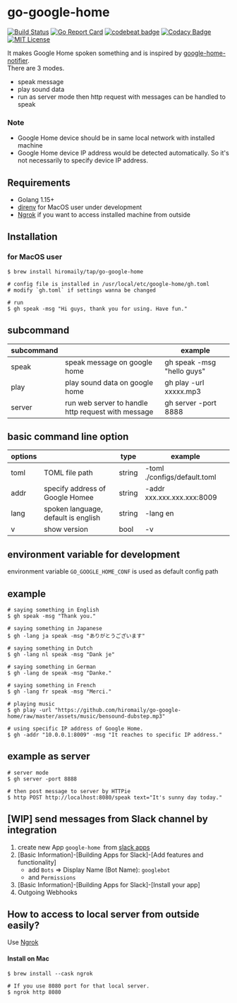 # go-google-home

[![Build Status](https://travis-ci.org/hiromaily/go-google-home.svg?branch=master)](https://travis-ci.org/hiromaily/go-google-home)
[![Go Report Card](https://goreportcard.com/badge/github.com/hiromaily/go-google-home)](https://goreportcard.com/report/github.com/hiromaily/go-google-home)
[![codebeat badge](https://codebeat.co/badges/9ddc2e04-f22a-4448-8e7d-ca0c717c76ef)](https://codebeat.co/projects/github-com-hiromaily-go-google-home-master)
[![Codacy Badge](https://api.codacy.com/project/badge/Grade/5c83a126d63c402f9a8242295d4a79c4)](https://www.codacy.com/app/hiromaily2/go-google-home?utm_source=github.com&amp;utm_medium=referral&amp;utm_content=hiromaily/go-google-home&amp;utm_campaign=Badge_Grade)
[![MIT License](http://img.shields.io/badge/license-MIT-blue.svg?style=flat)](https://raw.githubusercontent.com/hiromaily/go-goa/master/LICENSE)


It makes Google Home spoken something and is inspired by [google-home-notifier](https://github.com/noelportugal/google-home-notifier).  
There are 3 modes.
- speak message
- play sound data
- run as server mode then http request with messages can be handled to speak  

### Note
- Google Home device should be in same local network with installed machine
- Google Home device IP address would be detected automatically. So it's not necessarily to specify device IP address.


## Requirements
- Golang 1.15+
- [direnv](https://github.com/direnv/direnv) for MacOS user under development
- [Ngrok](https://github.com/inconshreveable/ngrok) if you want to access installed machine from outside

## Installation
### for MacOS user
```
$ brew install hiromaily/tap/go-google-home
 
# config file is installed in /usr/local/etc/google-home/gh.toml
# modify `gh.toml` if settings wanna be changed

# run
$ gh speak -msg "Hi guys, thank you for using. Have fun."
```


## subcommand
| subcommand   |                                                    | example                        |
| ------------ | -------------------------------------------------- | ------------------------------ |
| speak        | speak message on google home                       | gh speak -msg "hello guys"     |
| play         | play sound data on google home                     | gh play -url xxxxx.mp3         |
| server       | run web server to handle http request with message | gh server -port 8888           |


## basic command line option
| options        |                                            | type   | example                      |
| -------------- | ------------------------------------------ | -------| ---------------------------- |
| toml           | TOML file path                             | string | -toml ./configs/default.toml |
| addr           | specify address of Google Homee            | string | -addr xxx.xxx.xxx.xxx:8009   |
| lang           | spoken language, default is english        | string | -lang en                     |
| v              | show version                               | bool   | -v                           |

## environment variable for development
environment variable `GO_GOOGLE_HOME_CONF` is used as default config path


## example
```
# saying something in English
$ gh speak -msg "Thank you."

# saying something in Japanese
$ gh -lang ja speak -msg "ありがとうございます"

# saying something in Dutch
$ gh -lang nl speak -msg "Dank je" 

# saying something in German
$ gh -lang de speak -msg "Danke."

# saying something in French
$ gh -lang fr speak -msg "Merci."

# playing music
$ gh play -url "https://github.com/hiromaily/go-google-home/raw/master/assets/music/bensound-dubstep.mp3"

# using specific IP address of Google Home.
$ gh -addr "10.0.0.1:8009" -msg "It reaches to specific IP address."
```

## example as server
```
# server mode
$ gh server -port 8888

# then post message to server by HTTPie
$ http POST http://localhost:8080/speak text="It's sunny day today."
```

## [WIP] send messages from Slack channel by integration
1. create new App `google-home `from [slack apps](https://api.slack.com/apps)
2. [Basic Information]-[Building Apps for Slack]-[Add features and functionality]
    - add `Bots` => Display Name (Bot Name): `googlebot`
    - and `Permissions`
3. [Basic Information]-[Building Apps for Slack]-[Install your app]
4. Outgoing Webhooks
   
## How to access to local server from outside easily?
Use [Ngrok](https://github.com/inconshreveable/ngrok)

#### Install on Mac
```
$ brew install --cask ngrok
```

```
# If you use 8080 port for that local server.
$ ngrok http 8080
```
